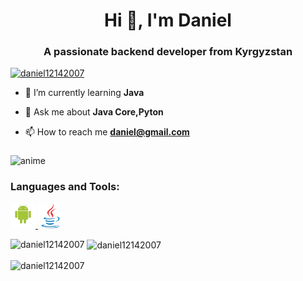 <h1 align="center">Hi 👋, I'm Daniel</h1>
<h3 align="center">A passionate backend developer from Kyrgyzstan</h3>
<p align="left"> <a href="https://github.com/ryo-ma/github-profile-trophy"><img src="https://github-profile-trophy.vercel.app/?username=daniel12142007" alt="daniel12142007" /></a> </p>

- 🌱 I’m currently learning **Java**

- 💬 Ask me about **Java Core,Pyton**

- 📫 How to reach me **daniel@gmail.com**


<h3 align="left"></h3>
<p align="left"><img src="https://mobimg.b-cdn.net/v3/fetch/25/25b290f8841fb70efab773245a972b04.jpeg"alt="anime">
</p>

<h3 align="left">Languages and Tools:</h3>
<p align="left"> <a href="https://developer.android.com" target="_blank" rel="noreferrer"> <img src="https://raw.githubusercontent.com/devicons/devicon/master/icons/android/android-original-wordmark.svg" alt="android" width="40" height="40"/> </a> <a href="https://www.java.com" target="_blank" rel="noreferrer"> <img src="https://raw.githubusercontent.com/devicons/devicon/master/icons/java/java-original.svg" alt="java" width="40" height="40"/> </a> </p>

<p><img align="left" src="https://github-readme-stats.vercel.app/api/top-langs?username=daniel12142007&show_icons=true&locale=en&layout=compact" alt="daniel12142007" /></p>

<p>&nbsp;<img align="center" src="https://github-readme-stats.vercel.app/api?username=daniel12142007&show_icons=true&locale=en" alt="daniel12142007" /></p>

<p><img align="center" src="https://github-readme-streak-stats.herokuapp.com/?user=daniel12142007&" alt="daniel12142007" /></p>
